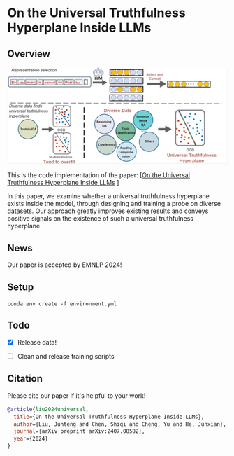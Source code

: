 On the Universal Truthfulness Hyperplane Inside LLMs
=======================================================================


## Overview

![](figure/intro_pic.png)

This is the code implementation of the paper: [[On the Universal Truthfulness Hyperplane Inside LLMs](https://arxiv.org/abs/2407.08582)
]

In this paper, we examine whether a universal truthfulness hyperplane exists inside the model, through designing and training a probe on diverse datasets. Our approach greatly improves existing results and conveys positive signals on the existence of such a universal truthfulness hyperplane.


## News

Our paper is accepted by EMNLP 2024!


## Setup

```
conda env create -f environment.yml  
```


## Todo


- [x] Release data!

- [ ] Clean and release training scripts


## Citation

Please cite our paper if it's helpful to your work!

```bibtex
@article{liu2024universal,
  title={On the Universal Truthfulness Hyperplane Inside LLMs},
  author={Liu, Junteng and Chen, Shiqi and Cheng, Yu and He, Junxian},
  journal={arXiv preprint arXiv:2407.08582},
  year={2024}
}
```